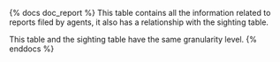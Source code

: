 {% docs doc_report %}
This table contains all the information related to reports filed by agents, it also has a relationship with the sighting table.

This table and the sighting table have the same granularity level.
{% enddocs %}